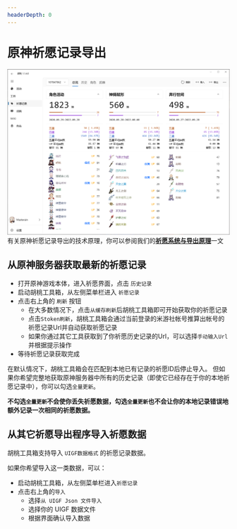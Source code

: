 ```yaml
---
headerDepth: 0
---
```


# 原神祈愿记录导出 

![wish-export-sample](/images/202209/wish-export.png)
有关原神祈愿记录导出的技术原理，你可以参阅我们的[**祈愿系统与导出原理**](/documents/FAQ/Gacha-system-and-export-principal.md)一文

## 从原神服务器获取最新的祈愿记录
- 打开原神游戏本体，进入祈愿界面，点击 `历史记录`
- 启动胡桃工具箱，从左侧菜单栏进入 `祈愿记录`
- 点击右上角的 `刷新` 按钮
    - 在大多数情况下，点击`从缓存刷新`后胡桃工具箱即可开始获取你的祈愿记录
    - 点击`Stoken刷新`，胡桃工具箱会通过当前登录的米游社帐号推算出帐号的祈愿记录Url并自动获取祈愿记录
    - 如果你通过其它工具获取到了你祈愿历史记录的Url，可以选择`手动输入Url`并根据提示操作
- 等待祈愿记录获取完成

在默认情况下，胡桃工具箱会在匹配到本地已有记录的祈愿ID后停止导入。
但如果你希望完整地获取原神服务器中所有的历史记录（即使它已经存在于你的本地祈愿记录中），你可以勾选`全量更新`。

**不勾选`全量更新`不会使你丢失祈愿数据，勾选`全量更新`也不会让你的本地记录错误地额外记录一次相同的祈愿数据。**

## 从其它祈愿导出程序导入祈愿数据

胡桃工具箱支持导入 `UIGF数据格式` 的祈愿记录数据。

如果你希望导入这一类数据，可以：
- 启动胡桃工具箱，从左侧菜单栏进入`祈愿记录`
- 点击右上角的`导入`
  - 选择`从 UIGF Json 文件导入`
  - 选择你的 UIGF 数据文件
  - 根据界面确认导入数据
